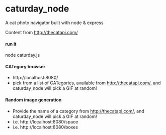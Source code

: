 # caturday_node

A cat photo navigator built with node & express

Content from http://thecatapi.com/


####  run it
node caturday.js


#### CATegory browser
* http://localhost:8080/
* pick from a list of CATegories, available from http://thecatapi.com/, and caturday_node will pick a GIF at random!

#### Random image generation
* Provide the name of a category from http://thecatapi.com/, and caturday_node will pick a GIF at random!
* i.e. http://localhost:8080/space
* i.e. http://localhost:8080/boxes 
